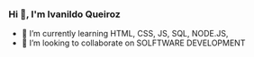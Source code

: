 ### Hi 👋, I'm Ivanildo Queiroz

- 🌱 I’m currently learning HTML, CSS, JS, SQL, NODE.JS,
- 👯 I’m looking to collaborate on SOLFTWARE DEVELOPMENT

